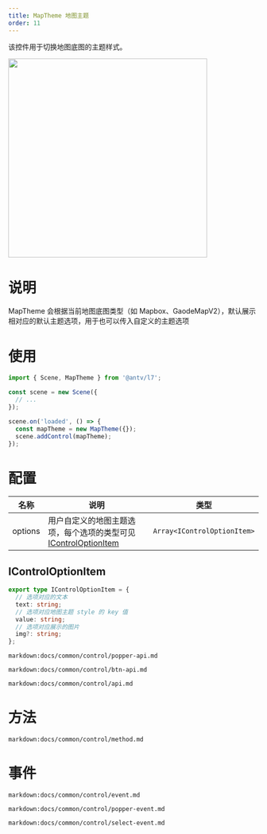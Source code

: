 ```yaml
---
title: MapTheme 地图主题
order: 11
---
```


该控件用于切换地图底图的主题样式。

<img src="https://gw.alipayobjects.com/mdn/rms_816329/afts/img/A*xb29TawbZDgAAAAAAAAAAAAAARQnAQ" width="400"/>

# 说明

MapTheme 会根据当前地图底图类型（如 Mapbox、GaodeMapV2），默认展示相对应的默认主题选项，用于也可以传入自定义的主题选项

# 使用

```ts
import { Scene, MapTheme } from '@antv/l7';

const scene = new Scene({
  // ...
});

scene.on('loaded', () => {
  const mapTheme = new MapTheme({});
  scene.addControl(mapTheme);
});
```

# 配置

| 名称    | 说明                                                               | 类型                        |
| ------- |------------------------------------------------------------------| --------------------------- |
| options | 用户自定义的地图主题选项，每个选项的类型可见 [IControlOptionItem](#icontroloptionitem) | `Array<IControlOptionItem>` |

## IControlOptionItem

```ts
export type IControlOptionItem = {
  // 选项对应的文本
  text: string;
  // 选项对应地图主题 style 的 key 值
  value: string;
  // 选项对应展示的图片
  img?: string;
};
```

`markdown:docs/common/control/popper-api.md`

`markdown:docs/common/control/btn-api.md`

`markdown:docs/common/control/api.md`

# 方法

`markdown:docs/common/control/method.md`

# 事件

`markdown:docs/common/control/event.md`

`markdown:docs/common/control/popper-event.md`

`markdown:docs/common/control/select-event.md`
